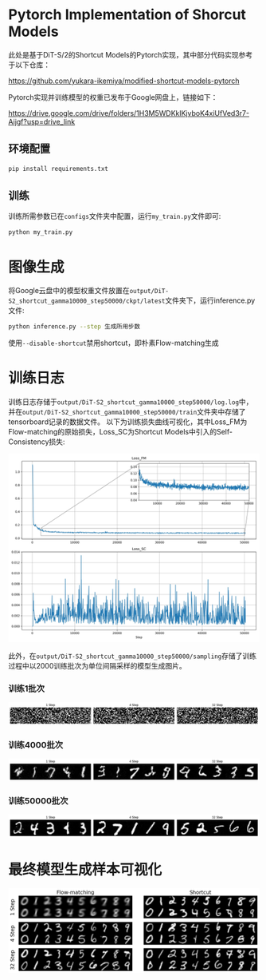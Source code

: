 # Pytorch Implementation of Shorcut Models

此处是基于DiT-S/2的Shortcut Models的Pytorch实现，其中部分代码实现参考于以下仓库：

https://github.com/yukara-ikemiya/modified-shortcut-models-pytorch

Pytorch实现并训练模型的权重已发布于Google网盘上，链接如下：

https://drive.google.com/drive/folders/1H3M5WDKklKjvboK4xiUfVed3r7-Aijgf?usp=drive_link

## 环境配置

```bash
pip install requirements.txt
```

## 训练

训练所需参数已在`configs`文件夹中配置，运行`my_train.py`文件即可:

```bash
python my_train.py
```

# 图像生成

将Google云盘中的模型权重文件放置在`output/DiT-S2_shortcut_gamma10000_step50000/ckpt/latest`文件夹下，运行inference.py文件:

```bash
python inference.py --step 生成所用步数
```
使用`--disable-shortcut`禁用shortcut，即朴素Flow-matching生成

# 训练日志

训练日志存储于`output/DiT-S2_shortcut_gamma10000_step50000/log.log`中，并在`output/DiT-S2_shortcut_gamma10000_step50000/train`文件夹中存储了tensorboard记录的数据文件。
以下为训练损失曲线可视化，其中Loss_FM为Flow-matching的原始损失，Loss_SC为Shortcut Models中引入的Self-Consistency损失:

![](assets/loss_plot.jpg)

此外，在`output/DiT-S2_shortcut_gamma10000_step50000/sampling`存储了训练过程中以2000训练批次为单位间隔采样的模型生成图片。

### 训练1批次

![](assets/Batch_1_plot.png)

### 训练4000批次

![](assets/Batch_4000_plot.png)

### 训练50000批次

![](assets/Batch_50000_plot.png)


# 最终模型生成样本可视化

![](assets/inference.png)